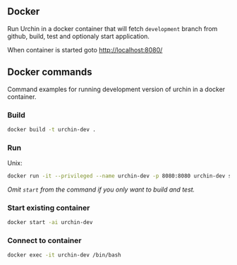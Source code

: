 ## Docker

Run Urchin in a docker container that will fetch `development` branch from github, build, test and optionaly start application. 

When container is started goto <http://localhost:8080/>

## Docker commands

Command examples for running development version of urchin in a docker container.

### Build
```bash
docker build -t urchin-dev .
```
### Run
Unix:
```bash
docker run -it --privileged --name urchin-dev -p 8080:8080 urchin-dev start
```
_Omit `start` from the command if you only want to build and test._

### Start existing container
```bash
docker start -ai urchin-dev
```

### Connect to container
```bash
docker exec -it urchin-dev /bin/bash
```
